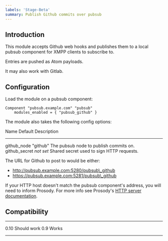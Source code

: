 ```yaml
---
labels: 'Stage-Beta'
summary: Publish Github commits over pubsub
---
```


## Introduction

This module accepts Github web hooks and publishes them to a local
pubsub component for XMPP clients to subscribe to.

Entries are pushed as Atom payloads.

It may also work with Gitlab.

## Configuration

Load the module on a pubsub component:

    Component "pubsub.example.com" "pubsub"
        modules_enabled = { "pubsub_github" }

The module also takes the following config options:

  Name             Default     Description
  ---------------- ----------- -------------------------------------------
  github\_node     "github"    The pubsub node to publish commits on.
  github\_secret   *not set*   Shared secret used to sign HTTP requests.

The URL for Github to post to would be either:

-   http://pubsub.example.com:5280/pubsub\_github
-   https://pubsub.example.com:5281/pubsub\_github

If your HTTP host doesn't match the pubsub component's address, you will
need to inform Prosody. For more info see Prosody's [HTTP server
documentation](https://prosody.im/doc/http#virtual_hosts).

## Compatibility

  ------ -------------
  0.10   Should work
  0.9    Works
  ------ -------------
